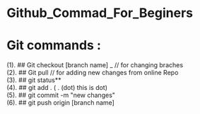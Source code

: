 # Github_Commad_For_Beginers <br />

# Git commands : <br />

(1). ## Git checkout [branch name]   _   // for changing braches  <br />
(2). ## Git pull                      // for adding new changes from online Repo <br />
(3). ## git status** <br />
(4). ## git add .  ( . (dot) this is dot) <br />
(5). ## git commit -m "new changes"  <br />
(6). ## git push origin [branch name]  <br />
